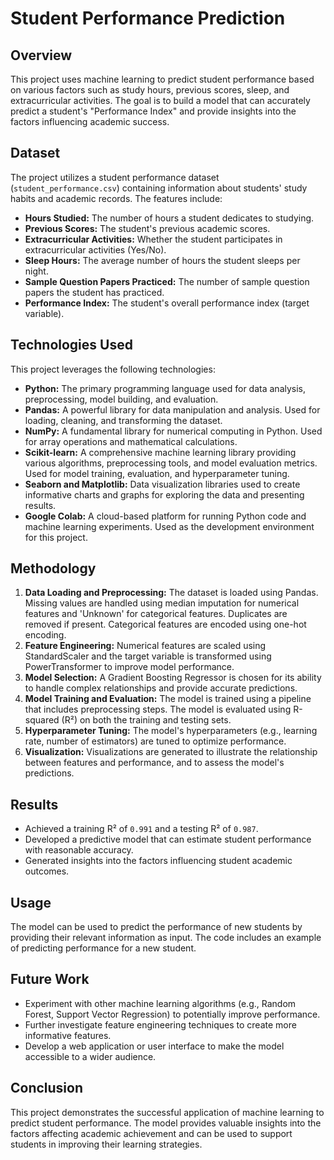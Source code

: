 # Student Performance Prediction

## Overview

This project uses machine learning to predict student performance based on various factors such as study hours, previous scores, sleep, and extracurricular activities. The goal is to build a model that can accurately predict a student's "Performance Index" and provide insights into the factors influencing academic success.

## Dataset

The project utilizes a student performance dataset (`student_performance.csv`) containing information about students' study habits and academic records.  The features include:

* **Hours Studied:** The number of hours a student dedicates to studying.
* **Previous Scores:** The student's previous academic scores.
* **Extracurricular Activities:** Whether the student participates in extracurricular activities (Yes/No).
* **Sleep Hours:** The average number of hours the student sleeps per night.
* **Sample Question Papers Practiced:** The number of sample question papers the student has practiced.
* **Performance Index:** The student's overall performance index (target variable).
## Technologies Used

This project leverages the following technologies:

* **Python:** The primary programming language used for data analysis, preprocessing, model building, and evaluation.
* **Pandas:** A powerful library for data manipulation and analysis. Used for loading, cleaning, and transforming the dataset.
* **NumPy:** A fundamental library for numerical computing in Python. Used for array operations and mathematical calculations.
* **Scikit-learn:** A comprehensive machine learning library providing various algorithms, preprocessing tools, and model evaluation metrics. Used for model training, evaluation, and hyperparameter tuning.
* **Seaborn and Matplotlib:** Data visualization libraries used to create informative charts and graphs for exploring the data and presenting results.
* **Google Colab:** A cloud-based platform for running Python code and machine learning experiments. Used as the development environment for this project.

## Methodology

1. **Data Loading and Preprocessing:** The dataset is loaded using Pandas. Missing values are handled using median imputation for numerical features and 'Unknown' for categorical features. Duplicates are removed if present. Categorical features are encoded using one-hot encoding.
2. **Feature Engineering:**  Numerical features are scaled using StandardScaler and the target variable is transformed using PowerTransformer to improve model performance.
3. **Model Selection:**  A Gradient Boosting Regressor is chosen for its ability to handle complex relationships and provide accurate predictions.
4. **Model Training and Evaluation:** The model is trained using a pipeline that includes preprocessing steps. The model is evaluated using R-squared (R²) on both the training and testing sets.
5. **Hyperparameter Tuning:** The model's hyperparameters (e.g., learning rate, number of estimators) are tuned to optimize performance.
6. **Visualization:** Visualizations are generated to illustrate the relationship between features and performance, and to assess the model's predictions.

## Results

* Achieved a training R² of `0.991` and a testing R² of `0.987`.
* Developed a predictive model that can estimate student performance with reasonable accuracy.
* Generated insights into the factors influencing student academic outcomes.

## Usage

The model can be used to predict the performance of new students by providing their relevant information as input. The code includes an example of predicting performance for a new student.

## Future Work

* Experiment with other machine learning algorithms (e.g., Random Forest, Support Vector Regression) to potentially improve performance.
* Further investigate feature engineering techniques to create more informative features.
* Develop a web application or user interface to make the model accessible to a wider audience.

## Conclusion

This project demonstrates the successful application of machine learning to predict student performance. The model provides valuable insights into the factors affecting academic achievement and can be used to support students in improving their learning strategies.
